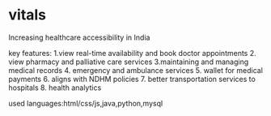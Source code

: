 # vitals
Increasing healthcare accessibility in India

key features: 1.view real-time availability and book doctor appointments 
              2. view pharmacy and palliative care services
              3.maintaining and managing medical records
              4. emergency and ambulance services
              5. wallet for medical payments
              6. aligns with NDHM policies
              7. better transportation services to hospitals
              8. health analytics

used languages:html/css/js,java,python,mysql

